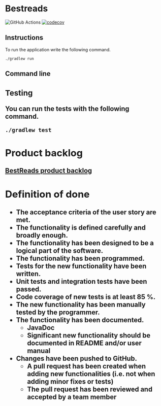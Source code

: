 <h1>Bestreads</h1>
  
![GitHub Actions](https://github.com/Branuz/bestreads/workflows/Java%20CI%20with%20Gradle/badge.svg) [![codecov](https://codecov.io/gh/Branuz/bestreads/branch/main/graph/badge.svg?token=VIKMUPE2NR)](https://codecov.io/gh/Branuz/bestreads)

<h2>Instructions</h2>

To run the application write the following command.

```
./gradlew run
```

<h2>Command line<h/2>
  
<h3>Testing</h3>
  
You can run the tests with the following command.
  
```
./gradlew test
```

<h2>Product backlog</h2>

[BestReads product backlog](https://github.com/Branuz/bestreads/projects/1)

<h2>Definition of done</h2>

* The acceptance criteria of the user story are met.
* The functionality is defined carefully and broadly enough.
* The functionality has been designed to be a logical part of the software.
* The functionality has been programmed.
* Tests for the new functionality have been written.
* Unit tests and integration tests have been passed.
* Code coverage of new tests is at least 85 %.
* The new functionality has been manually tested by the programmer.
* The functionality has been documented.
  * JavaDoc
  * Significant new functionality should be documented in README and/or user manual
* Changes have been pushed to GitHub.
  * A pull request has been created when adding new functionalities (i.e. not when adding minor fixes or tests)
  * The pull request has been reviewed and accepted by a team member